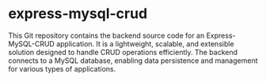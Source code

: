 # express-mysql-crud
This Git repository contains the backend source code for an Express-MySQL-CRUD application. It is a lightweight, scalable, and extensible solution designed to handle CRUD operations efficiently. The backend connects to a MySQL database, enabling data persistence and management for various types of applications.
